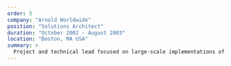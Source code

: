 ```yaml
---
order: 5
company: "Arnold Worldwide"
position: "Solutions Architect"
duration: "October 2002 - August 2003"
location: "Boston, MA USA"
summary: >
  Project and technical lead focused on large-scale implementations of presentation-layer experiential and functional Web properties. Led a $1.8 million full redesign of the corporate presence and reservation engine for a major cruise line, managing information architecture, design, copy, search engine optimization, and online video updates. Led the transfer of the Web presence of a major data warehousing company from an external hosting vendor to an internal data center.
---
```

